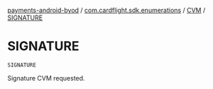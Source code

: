 [payments-android-byod](../../index.md) / [com.cardflight.sdk.enumerations](../index.md) / [CVM](index.md) / [SIGNATURE](./-s-i-g-n-a-t-u-r-e.md)

# SIGNATURE

`SIGNATURE`

Signature CVM requested.

